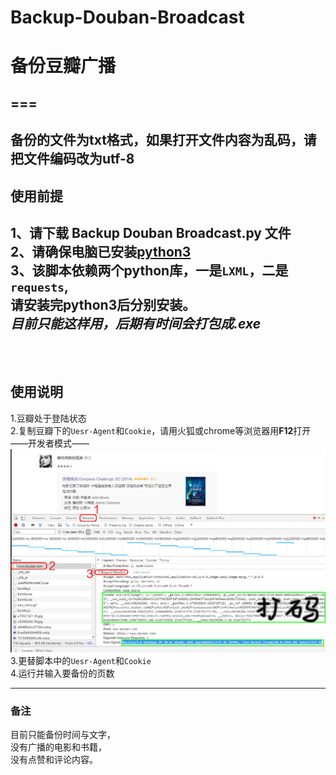 # Backup-Douban-Broadcast
# 备份豆瓣广播
===
---

**备份的文件为txt格式，如果打开文件内容为乱码，请把文件编码改为utf-8**
---------------------------------------------------------------------------
## 使用前提<br>

1、请下载 Backup Douban Broadcast.py 文件<br>
2、请确保电脑已安装[python3](https://www.python.org/downloads/release/python-365/)<br>
3、该脚本依赖两个python库，一是`LXML`，二是`requests`,  
请安装完python3后分别安装。<br>
	*目前只能这样用，后期有时间会打包成.exe*<br>
<br>
<br>
---------------------------------------------------------------------------
## 使用说明<br>

1.豆瓣处于登陆状态<br>
2.复制豆瓣下的`Uesr-Agent`和`Cookie`，请用火狐或chrome等浏览器用**F12**打开——开发者模式——  
![获取cookie,Uesr-Agent](/rd/text.gif)  
3.更替脚本中的`Uesr-Agent`和`Cookie`   
4.运行并输入要备份的页数



---------------------------------------------------------------------------
### 备注

目前只能备份时间与文字，  
没有广播的电影和书籍，  
没有点赞和评论内容。


